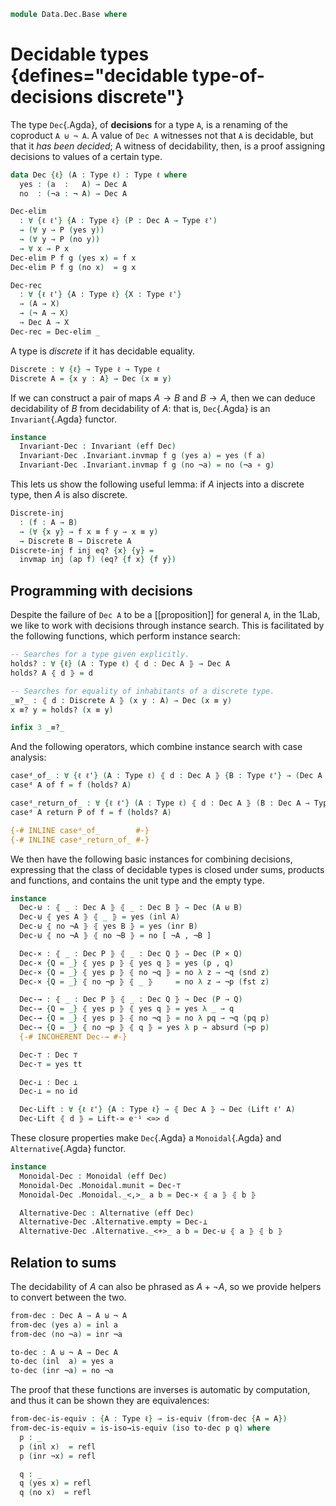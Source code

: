<!--
```agda
open import 1Lab.Equiv
open import 1Lab.Path
open import 1Lab.Type

open import Data.Sum.Base

open import Meta.Invariant
open import Meta.Idiom
```
-->

```agda
module Data.Dec.Base where
```

# Decidable types {defines="decidable type-of-decisions discrete"}

The type `Dec`{.Agda}, of **decisions** for a type `A`, is a renaming of
the coproduct `A ⊎ ¬ A`. A value of `Dec A` witnesses not that `A`
is decidable, but that it _has been decided_; A witness of decidability,
then, is a proof assigning decisions to values of a certain type.

```agda
data Dec {ℓ} (A : Type ℓ) : Type ℓ where
  yes : (a  :   A) → Dec A
  no  : (¬a : ¬ A) → Dec A

Dec-elim
  : ∀ {ℓ ℓ'} {A : Type ℓ} (P : Dec A → Type ℓ')
  → (∀ y → P (yes y))
  → (∀ y → P (no y))
  → ∀ x → P x
Dec-elim P f g (yes x) = f x
Dec-elim P f g (no x)  = g x

Dec-rec
  : ∀ {ℓ ℓ'} {A : Type ℓ} {X : Type ℓ'}
  → (A → X)
  → (¬ A → X)
  → Dec A → X
Dec-rec = Dec-elim _
```

<!--
```agda
recover : ∀ {ℓ} {A : Type ℓ} ⦃ d : Dec A ⦄ → .A → A
recover ⦃ yes x ⦄ _ = x
recover ⦃ no ¬x ⦄ x = absurd (¬x x)

dec→dne : ∀ {ℓ} {A : Type ℓ} ⦃ d : Dec A ⦄ → ¬ ¬ A → A
dec→dne ⦃ yes x ⦄ _   = x
dec→dne ⦃ no ¬x ⦄ ¬¬x = absurd (¬¬x ¬x)
```
-->

A type is _discrete_ if it has decidable equality.

```agda
Discrete : ∀ {ℓ} → Type ℓ → Type ℓ
Discrete A = {x y : A} → Dec (x ≡ y)
```

<!--
```agda
private variable
  ℓ ℓ' : Level
  A B : Type ℓ
```
-->

If we can construct a pair of maps $A \to B$ and $B \to A$,
then we can deduce decidability of $B$ from decidability of $A$:
that is, `Dec`{.Agda} is an `Invariant`{.Agda} functor.

```agda
instance
  Invariant-Dec : Invariant (eff Dec)
  Invariant-Dec .Invariant.invmap f g (yes a) = yes (f a)
  Invariant-Dec .Invariant.invmap f g (no ¬a) = no (¬a ∘ g)
```

This lets us show the following useful lemma: if $A$ injects into a
discrete type, then $A$ is also discrete.

```agda
Discrete-inj
  : (f : A → B)
  → (∀ {x y} → f x ≡ f y → x ≡ y)
  → Discrete B → Discrete A
Discrete-inj f inj eq? {x} {y} =
  invmap inj (ap f) (eq? {f x} {f y})
```

## Programming with decisions

Despite the failure of `Dec A` to be a [[proposition]] for general `A`,
in the 1Lab, we like to work with decisions through instance search.
This is facilitated by the following functions, which perform instance
search:

```agda
-- Searches for a type given explicitly.
holds? : ∀ {ℓ} (A : Type ℓ) ⦃ d : Dec A ⦄ → Dec A
holds? A ⦃ d ⦄ = d

-- Searches for equality of inhabitants of a discrete type.
_≡?_ : ⦃ d : Discrete A ⦄ (x y : A) → Dec (x ≡ y)
x ≡? y = holds? (x ≡ y)

infix 3 _≡?_
```

And the following operators, which combine instance search with case
analysis:

```agda
caseᵈ_of_ : ∀ {ℓ ℓ'} (A : Type ℓ) ⦃ d : Dec A ⦄ {B : Type ℓ'} → (Dec A → B) → B
caseᵈ A of f = f (holds? A)

caseᵈ_return_of_ : ∀ {ℓ ℓ'} (A : Type ℓ) ⦃ d : Dec A ⦄ (B : Dec A → Type ℓ') → (∀ x → B x) → B d
caseᵈ A return P of f = f (holds? A)

{-# INLINE caseᵈ_of_        #-}
{-# INLINE caseᵈ_return_of_ #-}
```

<!--
```agda
private variable
  P Q : Type ℓ
```
-->

We then have the following basic instances for combining decisions,
expressing that the class of decidable types is closed under sums, products
and functions, and contains the unit type and the empty type.

```agda
instance
  Dec-⊎ : ⦃ _ : Dec A ⦄ ⦃ _ : Dec B ⦄ → Dec (A ⊎ B)
  Dec-⊎ ⦃ yes A ⦄ ⦃ _ ⦄ = yes (inl A)
  Dec-⊎ ⦃ no ¬A ⦄ ⦃ yes B ⦄ = yes (inr B)
  Dec-⊎ ⦃ no ¬A ⦄ ⦃ no ¬B ⦄ = no [ ¬A , ¬B ]

  Dec-× : ⦃ _ : Dec P ⦄ ⦃ _ : Dec Q ⦄ → Dec (P × Q)
  Dec-× {Q = _} ⦃ yes p ⦄ ⦃ yes q ⦄ = yes (p , q)
  Dec-× {Q = _} ⦃ yes p ⦄ ⦃ no ¬q ⦄ = no λ z → ¬q (snd z)
  Dec-× {Q = _} ⦃ no ¬p ⦄ ⦃ _ ⦄     = no λ z → ¬p (fst z)

  Dec-→ : ⦃ _ : Dec P ⦄ ⦃ _ : Dec Q ⦄ → Dec (P → Q)
  Dec-→ {Q = _} ⦃ yes p ⦄ ⦃ yes q ⦄ = yes λ _ → q
  Dec-→ {Q = _} ⦃ yes p ⦄ ⦃ no ¬q ⦄ = no λ pq → ¬q (pq p)
  Dec-→ {Q = _} ⦃ no ¬p ⦄ ⦃ q ⦄ = yes λ p → absurd (¬p p)
  {-# INCOHERENT Dec-→ #-}

  Dec-⊤ : Dec ⊤
  Dec-⊤ = yes tt

  Dec-⊥ : Dec ⊥
  Dec-⊥ = no id

  Dec-Lift : ∀ {ℓ ℓ'} {A : Type ℓ} → ⦃ Dec A ⦄ → Dec (Lift ℓ' A)
  Dec-Lift ⦃ d ⦄ = Lift-≃ e⁻¹ <≃> d
```

These closure properties make `Dec`{.Agda} a `Monoidal`{.Agda} and
`Alternative`{.Agda} functor.

```agda
instance
  Monoidal-Dec : Monoidal (eff Dec)
  Monoidal-Dec .Monoidal.munit = Dec-⊤
  Monoidal-Dec .Monoidal._<,>_ a b = Dec-× ⦃ a ⦄ ⦃ b ⦄

  Alternative-Dec : Alternative (eff Dec)
  Alternative-Dec .Alternative.empty = Dec-⊥
  Alternative-Dec .Alternative._<+>_ a b = Dec-⊎ ⦃ a ⦄ ⦃ b ⦄
```

<!--
```agda
infix 0 ifᵈ_then_else_

ifᵈ_then_else_ : Dec A → B → B → B
ifᵈ yes a then y else n = y
ifᵈ no ¬a then y else n = n

is-yes : ∀ {ℓ} {A : Type ℓ} → Dec A → Type
is-yes (yes x) = ⊤
is-yes (no _)  = ⊥

decide! : ∀ {ℓ} {A : Type ℓ} ⦃ d : Dec A ⦄ {_ : is-yes d} → A
decide! ⦃ yes x ⦄ = x
```
-->

## Relation to sums

The decidability of $A$ can also be phrased as $A + \neg A$, so we
provide helpers to convert between the two.

```agda
from-dec : Dec A → A ⊎ ¬ A
from-dec (yes a) = inl a
from-dec (no ¬a) = inr ¬a

to-dec : A ⊎ ¬ A → Dec A
to-dec (inl  a) = yes a
to-dec (inr ¬a) = no ¬a
```

The proof that these functions are inverses is automatic by computation,
and thus it can be shown they are equivalences:

```agda
from-dec-is-equiv : {A : Type ℓ} → is-equiv (from-dec {A = A})
from-dec-is-equiv = is-iso→is-equiv (iso to-dec p q) where
  p : _
  p (inl x)  = refl
  p (inr ¬x) = refl

  q : _
  q (yes x) = refl
  q (no x)  = refl
```

<!--
```agda
Dec→Bool : ∀ {A : Type ℓ} → Dec A → Bool
Dec→Bool (yes x) = true
Dec→Bool (no ¬x) = false
```
-->
